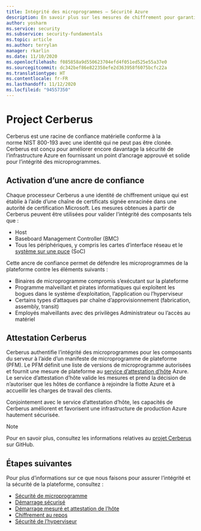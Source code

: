 ```yaml
---
title: Intégrité des microprogrammes – Sécurité Azure
description: En savoir plus sur les mesures de chiffrement pour garantir l’intégrité des microprogrammes.
author: yosharm
ms.service: security
ms.subservice: security-fundamentals
ms.topic: article
ms.author: terrylan
manager: rkarlin
ms.date: 11/10/2020
ms.openlocfilehash: f085858a9d550623704efd4f051ed525e55a37e0
ms.sourcegitcommit: dc342bef86e822358efe2d363958f6075bcfc22a
ms.translationtype: HT
ms.contentlocale: fr-FR
ms.lasthandoff: 11/12/2020
ms.locfileid: "94557350"
---
```

# <a name="project-cerberus"></a>Project Cerberus

Cerberus est une racine de confiance matérielle conforme à la norme NIST 800-193 avec une identité qui ne peut pas être clonée. Cerberus est conçu pour améliorer encore davantage la sécurité de l’infrastructure Azure en fournissant un point d’ancrage approuvé et solide pour l’intégrité des microprogrammes.

## <a name="enabling-an-anchor-of-trust"></a>Activation d’une ancre de confiance
Chaque processeur Cerberus a une identité de chiffrement unique qui est établie à l’aide d’une chaîne de certificats signée enracinée dans une autorité de certification Microsoft. Les mesures obtenues à partir de Cerberus peuvent être utilisées pour valider l’intégrité des composants tels que :

- Host
- Baseboard Management Controller (BMC)
- Tous les périphériques, y compris les cartes d’interface réseau et le [système sur une puce](https://en.wikipedia.org/wiki/System_on_a_chip) (SoC)

Cette ancre de confiance permet de défendre les microprogrammes de la plateforme contre les éléments suivants :

- Binaires de microprogramme compromis s’exécutant sur la plateforme
- Programme malveillant et pirates informatiques qui exploitent les bogues dans le système d’exploitation, l’application ou l’hyperviseur
- Certains types d’attaques par chaîne d’approvisionnement (fabrication, assembly, transit)
- Employés malveillants avec des privilèges Administrateur ou l’accès au matériel

## <a name="cerberus-attestation"></a>Attestation Cerberus
Cerberus authentifie l’intégrité des microprogrammes pour les composants du serveur à l’aide d’un manifeste de microprogramme de plateforme (PFM). Le PFM définit une liste de versions de microprogramme autorisées et fournit une mesure de plateforme au [service d’attestation d’hôte](measured-boot-host-attestation.md) Azure. Le service d’attestation d’hôte valide les mesures et prend la décision de n’autoriser que les hôtes de confiance à rejoindre la flotte Azure et à accueillir les charges de travail des clients.

Conjointement avec le service d’attestation d’hôte, les capacités de Cerberus améliorent et favorisent une infrastructure de production Azure hautement sécurisée.

> [!NOTE]
> Pour en savoir plus, consultez les informations relatives au [projet Cerberus](https://github.com/opencomputeproject/Project_Olympus/tree/master/Project_Cerberus) sur GitHub.

## <a name="next-steps"></a>Étapes suivantes
Pour plus d’informations sur ce que nous faisons pour assurer l’intégrité et la sécurité de la plateforme, consultez :

- [Sécurité de microprogramme](firmware.md)
- [Démarrage sécurisé](secure-boot.md)
- [Démarrage mesuré et attestation de l’hôte](measured-boot-host-attestation.md)
- [Chiffrement au repos](encryption-atrest.md)
- [Sécurité de l’hyperviseur](hypervisor.md)